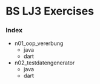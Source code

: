 # BS LJ3 Exercises

### Index
- n01_oop_vererbung
  - java
  - dart
- n02_testdatengenerator
  - java
  - dart
